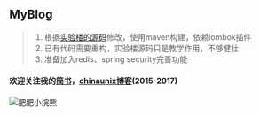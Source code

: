 ## MyBlog
> 1. 根据[实验楼的源码](https://www.shiyanlou.com/courses/930)修改，使用maven构建，依赖lombok插件  
> 2. 已有代码需要重构，实验楼源码只是教学作用，不够健壮  
> 3. 准备加入redis、spring security完善功能

#### 欢迎关注我的[简书](http://www.jianshu.com/u/4c0c1fda9313)，[chinaunix博客](http://blog.chinaunix.net/uid/30592332.html)(2015-2017)


![肥肥小浣熊](http://upload-images.jianshu.io/upload_images/7504966-312110be9245b60c.jpeg?imageMogr2/auto-orient/strip%7CimageView2/2/w/1240)
